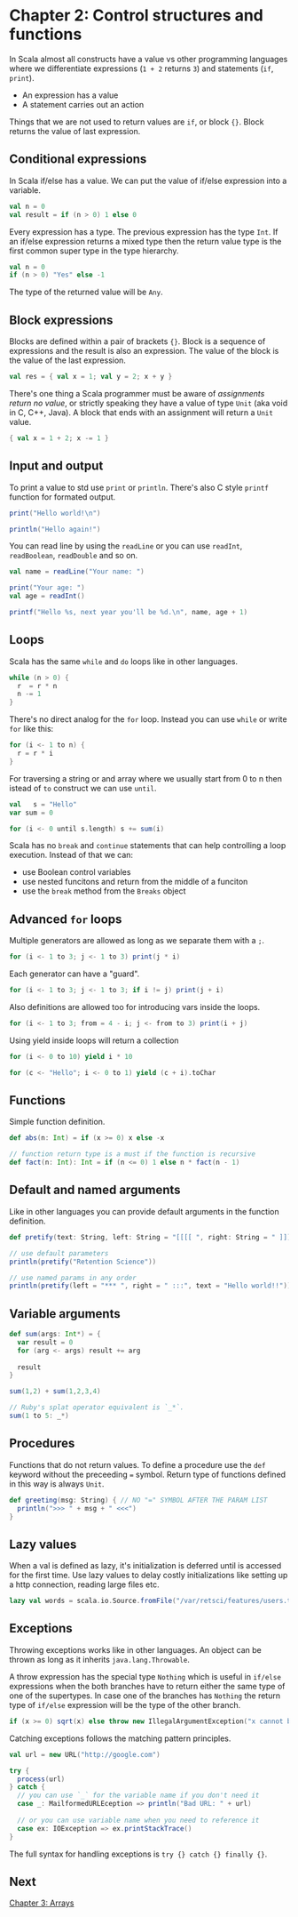 Chapter 2: Control structures and functions
===========================================

In Scala almost all constructs have a value vs other programming languages where
we differentiate expressions (`1 + 2` returns `3`) and statements (`if`, `print`).

- An expression has a value
- A statement carries out an action

Things that we are not used to return values are `if`, or block `{}`. Block returns the value of last expression.

Conditional expressions
-----------------------
In Scala if/else has a value. We can put the value of if/else expression into a variable. 

```scala
val n = 0
val result = if (n > 0) 1 else 0
```

Every expression has a type. The previous expression has the type `Int`. If an if/else expression
returns a mixed type then the return value type is the first common super type in the type hierarchy.

```scala
val n = 0
if (n > 0) "Yes" else -1
```
The type of the returned value will be `Any`.

Block expressions
-----------------
Blocks are defined within a pair of brackets `{}`. Block is a sequence of expressions and the result is also an expression. The value of the block is the value of the last expression. 

```scala
val res = { val x = 1; val y = 2; x + y }
```

There's one thing a Scala programmer must be aware of *assignments return no value*, or strictly speaking they have a value of type `Unit` (aka void in C, C++, Java). A block that ends with an assignment will return a `Unit` value.

```scala
{ val x = 1 + 2; x -= 1 }
```

Input and output
----------------
To print a value to std use `print` or `println`. There's also C style `printf` function for formated output. 

```scala
print("Hello world!\n")

println("Hello again!")
```

You can read line by using the `readLine` or you can use `readInt`, `readBoolean`, `readDouble` and so on.

```scala
val name = readLine("Your name: ")

print("Your age: ")
val age = readInt()

printf("Hello %s, next year you'll be %d.\n", name, age + 1)
```

Loops
-----
Scala has the same `while` and `do` loops like in other languages.

```scala
while (n > 0) {
  r  = r * n
  n -= 1
}
```

There's no direct analog for the `for` loop. Instead you can use `while` or write `for` like this:

```scala
for (i <- 1 to n) {
  r = r * i
}
```

For traversing a string or and array where we usually start from 0 to n then istead of `to` construct we can use `until`.

```scala
val   s = "Hello"
var sum = 0

for (i <- 0 until s.length) s += sum(i)
```

Scala has no `break` and `continue` statements that can help controlling a loop execution. Instead of that we can:
- use Boolean control variables 
- use nested funcitons and return from the middle of a funciton 
- use the `break` method from the `Breaks` object

Advanced `for` loops 
--------------------
Multiple generators are allowed as long as we separate them with a `;`.

```scala
for (i <- 1 to 3; j <- 1 to 3) print(j * i)
```

Each generator can have a "guard".

```scala
for (i <- 1 to 3; j <- 1 to 3; if i != j) print(j + i)
```

Also definitions are allowed too for introducing vars inside the loops.

```scala
for (i <- 1 to 3; from = 4 - i; j <- from to 3) print(i + j)
```

Using yield inside loops will return a collection

```scala
for (i <- 0 to 10) yield i * 10

for (c <- "Hello"; i <- 0 to 1) yield (c + i).toChar
```

Functions 
---------
Simple function definition.

```scala
def abs(n: Int) = if (x >= 0) x else -x

// function return type is a must if the function is recursive
def fact(n: Int): Int = if (n <= 0) 1 else n * fact(n - 1)
```

Default and named arguments
---------------------------
Like in other languages you can provide default arguments in the function definition.

```scala
def pretify(text: String, left: String = "[[[[ ", right: String = " ]]]]") = left + text + right

// use default parameters
println(pretify("Retention Science"))

// use named params in any order
println(pretify(left = "*** ", right = " :::", text = "Hello world!!"))
```

Variable arguments
------------------

```scala 
def sum(args: Int*) = {
  var result = 0
  for (arg <- args) result += arg
  
  result
}

sum(1,2) + sum(1,2,3,4)

// Ruby's splat operator equivalent is `_*`.
sum(1 to 5: _*)
```

Procedures
----------
Functions that do not return values. To define a procedure use the `def` keyword without the preceeding `=` symbol. Return type of functions defined in this way is always `Unit`.

```scala
def greeting(msg: String) { // NO "=" SYMBOL AFTER THE PARAM LIST
  println(">>> " + msg + " <<<")
}
```

Lazy values
-----------
When a val is defined as lazy, it's initialization is deferred until is accessed for the first time. Use lazy values to delay costly initializations like setting up a http connection, reading large files etc.

```scala 
lazy val words = scala.io.Source.fromFile("/var/retsci/features/users.tsv").mkString
```

Exceptions
----------
Throwing exceptions works like in other languages. An object can be thrown as long as it inherits `java.lang.Throwable`. 

A throw expression has the special type `Nothing` which is useful in `if/else` expressions when the both branches have to return either the same type of one of the supertypes. In case one of the branches has `Nothing` the return type of `if/else` expression will be the type of the other branch. 

```scala 
if (x >= 0) sqrt(x) else throw new IllegalArgumentException("x cannot be negative")
```

Catching exceptions follows the matching pattern principles.

```scala
val url = new URL("http://google.com")

try {
  process(url)
} catch {
  // you can use `_` for the variable name if you don't need it
  case _: MailformedURLEception => println("Bad URL: " + url)
  
  // or you can use variable name when you need to reference it
  case ex: IOException => ex.printStackTrace()
}
```

The full syntax for handling exceptions is `try {} catch {} finally {}`.

Next
----
[Chapter 3: Arrays](https://github.com/mancmelou/learn_scala/edit/master/books/sfi/chapter2/notes.md)
